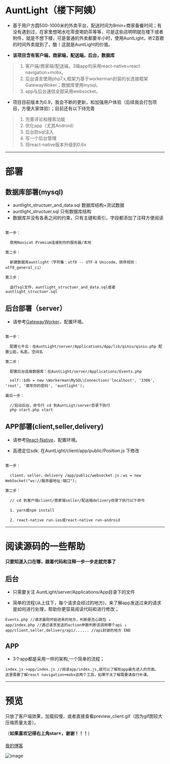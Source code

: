 
# AuntLight（楼下阿姨）

* 基于用户方圆500-1000米的外卖平台，配送时间为8min+商家备餐时间；有没有遇到过，在家里想喝水吃零食喝奶茶等等，可是这些店明明就在楼下或者附件，就是不想下楼，可是普通的外卖都要半小时，使用AuntLight，听2首歌的时间外卖就到了，酷！这就是AuntLight的价值。

* **该项目含有客户端，商家端，配送端，后台，数据库**

> 1. 客户端/商家端/配送端，3端app均采用react-native+react navigation+mobx。
> 2. 后台语言使用php7.x,框架为基于workerman封装的长连接框架GatewayWoker；数据库使用mysql。
> 3. app与后台通信全部采用websocket。

* 项目目前版本为0.9，我会不断的更新，和加强用户体验（后续我会打包项目，方便大家体验）；目前还有以下待完善

> 1. 完善评论和搜索功能
> 2. 优化app（尤其Android）
> 3. 后台防sql注入
> 4. 写一个后台管理
> 5. 将react-native版本升级到0.6x

---

# 部署

## 数据库部署(mysql)

* auntlight_structuer_and_data.sql 数据库结构+测试数据
* auntlight_structuer.sql 只有数据库结构
* 数据库并没有各表之间的约束，只有主键和索引，字段都添加了注释方便阅读

~~~

第一步：

  使用Navicat Premium连接到你的服务器/本地

第二步：

  新建数据库auntlight（字符集：utf8 -- UTF-8 Unicode，排序规则：utf8_general_ci）

第三步：

  运行sql文件，auntlight_structuer_and_data.sql或者auntlight_structuer.sql
~~~

## 后台部署（server）

* 请参考[GatewayWorker](http://doc2.workerman.net/)，配置环境。


~~~

第一步：

  配置七牛云：在AuntLight/server/Applications/App/lib/qiniu/qiniu.php 配置公匙，私匙，空间名

第二步：

  配置后台连接数据库：在AuntLight/server/Applications/Events.php

  self::$db = new \Workerman\MySQL\Connection('localhost', '3306', 'root', '填写你的密码', 'auntlight');

最后一步：

  //启动后台，命令行 cd 到AuntLigt/server目录下执行
  php start.php start

~~~

## APP部署(client,seller,delivery)

* 请参考[React-Native](https://reactnative.cn/)，配置环境。

* 高德定位sdk: 在AuntLight/client/app/public/Position.js 下修改

~~~

第一步：

  client，seller，delivery /app/public/websocket.js；ws = new WebSocket("ws://服务器地址:端口"); 

第二步：

  // cd 到客户端client/商家端seller/配送端delivery目录下执行以下命令

  1. yarn或npm install 

  2. react-native run-ios或react-native run-android
~~~

--- 

# 阅读源码的一些帮助

**只要知道入口在哪，跟着代码和注释一步一步走就完事了**

## 后台

* 只需要关注 AuntLight/server/Applications/App目录下的文件

* 简单的流程(从上往下，每个请求会经过的地方)，来了解app发送过来的请求是如何进行处理，帮助你更容易阅读代码和进行修改；

``` 
Events.php //请求最刚开始进来的地方，判断是否心跳包 ↓
app/index.php //通过请求发送的action参数判断该调用哪个api ↓
app/client,seller,delivery/api/...... //api封装的地方 END
```

## APP

* 3个app都是采用一样的架构,一个简单的流程；

```
index.js->app/index.js //阅读app/index.js,就可以了解到app最先进入的页面。
这里需要了解react navigation+mobx这两个工具，如果不太了解需要请自行补课。
```

---

# 预览

只放了客户端效果，加载较慢，或者直接查看preview_client.gif（因为gif图较大压缩质量太差）。

（**如果喜欢记得右上角star⭐，谢谢！！！**）

[我的博客](https://www.jianshu.com/u/381f46e0b8a7)

![image](https://github.com/HackJoe/AuntLight/blob/master/preview_client.gif)
